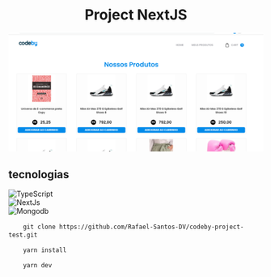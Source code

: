 <h1 align="center">
  Project NextJS
</h1>

<div>
  <img src="/.github/assets/background.png" alt="Project Nextjs" />
</div>

## tecnologias

<div>
  <img src="https://img.shields.io/badge/TypeScript-007ACC?style=for-the-badge&logo=typescript&logoColor=white" alt="TypeScript">
</div>
<div>
  <img src="https://img.shields.io/badge/next.js-000000?style=for-the-badge&logo=nextdotjs&logoColor=white" alt="NextJs">
</div>
<div>
  <img src="https://img.shields.io/badge/MongoDB-4EA94B?style=for-the-badge&logo=mongodb&logoColor=white" alt="Mongodb">
</div>

```
    git clone https://github.com/Rafael-Santos-DV/codeby-project-test.git
```
```
    yarn install
```

```
    yarn dev
```
